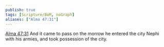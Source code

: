 ```yaml
---
publish: true
tags: [Scripture/BoM, noGraph]
aliases: ["Alma 47:31"]
---
```

[Alma 47:31](https://churchofjesuschrist.org/study/scriptures/bofm/alma/47?lang=eng&id=p31#p31) And it came to pass on the morrow he entered the city Nephi with his armies, and took possession of the city.
